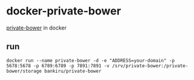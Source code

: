 # docker-private-bower

[private-bower](https://github.com/Hacklone/private-bower) in docker

## run

```
docker run --name private-bower -d -e "ADDRESS=your-domain" -p 5678:5678 -p 6789:6789 -p 7891:7891 -v /srv/private-bower:/private-bower/storage bankiru/private-bower
```


